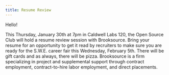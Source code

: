 ```yaml
---
title: Resume Review
---
```

Hello!

This Thursday, January 30th at 7pm in Caldwell Labs 120, the Open Source Club will hold a resume review session with Brooksource. Bring your resume for an opportunity to get it read by recruiters to make sure you are ready for the S.W.E. career fair this Wednesday, February 5th. There will be gift cards and as always, there will be pizza. Brooksource is a firm specializing in project and supplemental support through contract employment, contract-to-hire labor employment, and direct placements.

